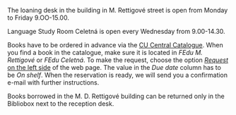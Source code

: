 

The loaning desk in the building in M. Rettigové street is open from Monday to Friday 9.OO-15.00. 

Language Study Room Celetná is open every Wednesday from 9.00-14.30.

Books have to be
ordered in advance via the [CU Central Catalogue](https://ckis.cuni.cz/F/8VS6TJL11VBAGNAQVX4EVGUR8M536Y2F2QIUSVSXT44JRI6X8H-35435?RN=563431407&pds_handle=GUEST&CON_LNG=ENG).
When you find a book in the catalogue, make sure it is located in *FEdu M.
Rettigové* or *FEdu Celetná*. To make the request, choose the option [*Request*  on
the left side](/img/library-request.png) of the web page. The value in the *Due date* column has to be *On shelf*. When the
reservation is ready, we will send you a confirmation e-mail with further instructions.

Books borrowed in the M. D. Rettigové building can be returned only in the Bibliobox next to the reception desk.


